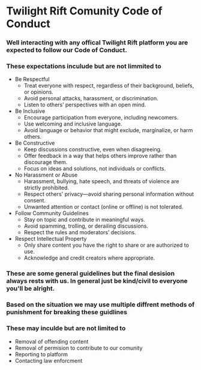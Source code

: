 # Twilight Rift Comunity Code of Conduct
### Well interacting with any offical Twilight Rift platform you are expected to follow our Code of Conduct.
### These expectations inculude but are not limmited to
- Be Respectful
    - Treat everyone with respect, regardless of their background, beliefs, or opinions.
    - Avoid personal attacks, harassment, or discrimination.
    - Listen to others’ perspectives with an open mind.
- Be Inclusive
    - Encourage participation from everyone, including newcomers.
    - Use welcoming and inclusive language.
    - Avoid language or behavior that might exclude, marginalize, or harm others.
- Be Constructive
    - Keep discussions constructive, even when disagreeing.
    - Offer feedback in a way that helps others improve rather than discourage them.
    - Focus on ideas and solutions, not individuals or conflicts.
- No Harassment or Abuse
    - Harassment, bullying, hate speech, and threats of violence are strictly prohibited.
    - Respect others' privacy—avoid sharing personal information without consent.
    - Unwanted attention or contact (online or offline) is not tolerated.
- Follow Community Guidelines
    - Stay on topic and contribute in meaningful ways.
    - Avoid spamming, trolling, or derailing discussions.
    - Respect the rules and moderators’ decisions.
- Respect Intellectual Property
    - Only share content you have the right to share or are authorized to use.
    - Acknowledge and credit creators where appropriate.
 
### These are some general guidelines but the final desision always rests with us. In general just be kind/civil to everyone you'll be alright.

### Based on the situation we may use multiple diffrent methods of punishment for breaking these guidlines
### These may inculde but are not limited to
- Removal of offending content
- Removal of permision to contribute to our comunity
- Reporting to platform
- Contacting law enforcment
